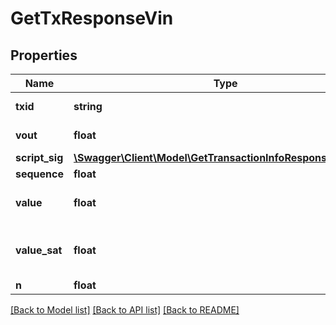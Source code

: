 # GetTxResponseVin

## Properties
Name | Type | Description | Notes
------------ | ------------- | ------------- | -------------
**txid** | **string** | TXID of the input | [optional] 
**vout** | **float** | output index | [optional] 
**script_sig** | [**\Swagger\Client\Model\GetTransactionInfoResponseScriptSig**](GetTransactionInfoResponseScriptSig.md) |  | [optional] 
**sequence** | **float** |  | [optional] 
**value** | **float** | Value of input in NEBL | [optional] 
**value_sat** | **float** | Value of input in NEBL satoshi | [optional] 
**n** | **float** | input index | [optional] 

[[Back to Model list]](../README.md#documentation-for-models) [[Back to API list]](../README.md#documentation-for-api-endpoints) [[Back to README]](../README.md)


